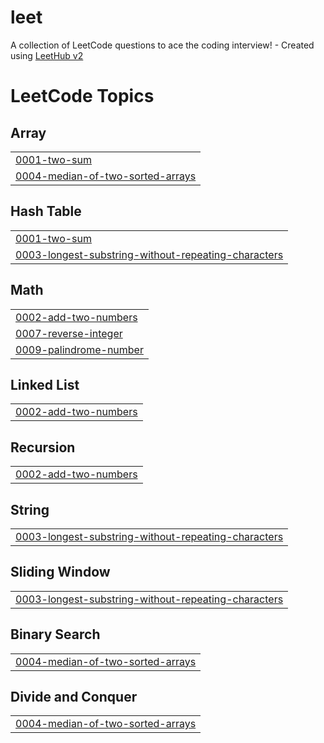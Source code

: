 # leet
A collection of LeetCode questions to ace the coding interview! - Created using [LeetHub v2](https://github.com/arunbhardwaj/LeetHub-2.0)

<!---LeetCode Topics Start-->
# LeetCode Topics
## Array
|  |
| ------- |
| [0001-two-sum](https://github.com/nmkhan9/leet/tree/master/0001-two-sum) |
| [0004-median-of-two-sorted-arrays](https://github.com/nmkhan9/leet/tree/master/0004-median-of-two-sorted-arrays) |
## Hash Table
|  |
| ------- |
| [0001-two-sum](https://github.com/nmkhan9/leet/tree/master/0001-two-sum) |
| [0003-longest-substring-without-repeating-characters](https://github.com/nmkhan9/leet/tree/master/0003-longest-substring-without-repeating-characters) |
## Math
|  |
| ------- |
| [0002-add-two-numbers](https://github.com/nmkhan9/leet/tree/master/0002-add-two-numbers) |
| [0007-reverse-integer](https://github.com/nmkhan9/leet/tree/master/0007-reverse-integer) |
| [0009-palindrome-number](https://github.com/nmkhan9/leet/tree/master/0009-palindrome-number) |
## Linked List
|  |
| ------- |
| [0002-add-two-numbers](https://github.com/nmkhan9/leet/tree/master/0002-add-two-numbers) |
## Recursion
|  |
| ------- |
| [0002-add-two-numbers](https://github.com/nmkhan9/leet/tree/master/0002-add-two-numbers) |
## String
|  |
| ------- |
| [0003-longest-substring-without-repeating-characters](https://github.com/nmkhan9/leet/tree/master/0003-longest-substring-without-repeating-characters) |
## Sliding Window
|  |
| ------- |
| [0003-longest-substring-without-repeating-characters](https://github.com/nmkhan9/leet/tree/master/0003-longest-substring-without-repeating-characters) |
## Binary Search
|  |
| ------- |
| [0004-median-of-two-sorted-arrays](https://github.com/nmkhan9/leet/tree/master/0004-median-of-two-sorted-arrays) |
## Divide and Conquer
|  |
| ------- |
| [0004-median-of-two-sorted-arrays](https://github.com/nmkhan9/leet/tree/master/0004-median-of-two-sorted-arrays) |
<!---LeetCode Topics End-->
